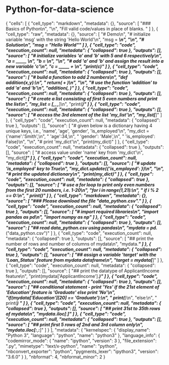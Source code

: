 # Python-for-data-science
{
 "cells": [
  {
   "cell_type": "markdown",
   "metadata": {},
   "source": [
    "### Basics of Python\n",
    "\n",
    "Fill valid code/values in place of blanks. "
   ]
  },
  {
   "cell_type": "raw",
   "metadata": {},
   "source": [
    "# Demo\n",
    "# initialize variable 'msg' with the string 'Hello World'\n",
    "msg = _____\n",
    "\n",
    "# Solution\n",
    "msg = \"Hello World\""
   ]
  },
  {
   "cell_type": "code",
   "execution_count": null,
   "metadata": {
    "collapsed": true
   },
   "outputs": [],
   "source": [
    "# initialize variables 'a' and 'b' with 5 and 6 respectively\n",
    "a = _____ \n",
    "b = _____\n",
    "\n",
    "# add 'a' and 'b' and assign the result into a new variable 'c'\n",
    "c = _____ + _____\n",
    "print(c)"
   ]
  },
  {
   "cell_type": "code",
   "execution_count": null,
   "metadata": {
    "collapsed": true
   },
   "outputs": [],
   "source": [
    "# build a function to add 2 numbers\n",
    "def addition(x,y):\n",
    "    return(_____ + _____)\n",
    "\n",
    "# use the function 'addition' to add 'a' and 'b'\n",
    "addition(_____, _____)"
   ]
  },
  {
   "cell_type": "code",
   "execution_count": null,
   "metadata": {
    "collapsed": true
   },
   "outputs": [],
   "source": [
    "# create a list consisting of first 5 even numbers and print the list\n",
    "my_list = [_____,_____,_____,_____,_____]\n",
    "print(_____)"
   ]
  },
  {
   "cell_type": "code",
   "execution_count": null,
   "metadata": {
    "collapsed": true
   },
   "outputs": [],
   "source": [
    "# access the 3rd element of the list 'my_list'\n",
    "my_list[_____]"
   ]
  },
  {
   "cell_type": "code",
   "execution_count": null,
   "metadata": {
    "collapsed": true
   },
   "outputs": [],
   "source": [
    "# given below is a dictionary having 4 unique keys, i.e., 'name', 'age', 'gender', 'is_employed'\n",
    "my_dict = {'name':'Smith',\n",
    "           'age':34,\n",
    "           'gender': 'Male',\n",
    "           'is_employed': False}\n",
    "\n",
    "# print 'my_dict'\n",
    "print(my_dict)"
   ]
  },
  {
   "cell_type": "code",
   "execution_count": null,
   "metadata": {
    "collapsed": true
   },
   "outputs": [],
   "source": [
    "# access value under 'name' key from 'my_dict'\n",
    "my_dict[_____]"
   ]
  },
  {
   "cell_type": "code",
   "execution_count": null,
   "metadata": {
    "collapsed": true
   },
   "outputs": [],
   "source": [
    "# update 'is_employed' key to True\n",
    "my_dict.update({'is_employed': _____})\n",
    "\n",
    "# print the updated dictionary\n",
    "print(my_dict)"
   ]
  },
  {
   "cell_type": "code",
   "execution_count": null,
   "metadata": {
    "collapsed": true
   },
   "outputs": [],
   "source": [
    "# use a for loop to print only even numbers from the first 20 numbers, i.e. 1-20\n",
    "for i in range(1,21):\n",
    "    if i % 2 == 0:\n",
    "        print(_____)"
   ]
  },
  {
   "cell_type": "markdown",
   "metadata": {},
   "source": [
    "### Please download the file \"data_python.csv\"."
   ]
  },
  {
   "cell_type": "code",
   "execution_count": null,
   "metadata": {
    "collapsed": true
   },
   "outputs": [],
   "source": [
    "# import required libraries\n",
    "import pandas as pd\n",
    "import numpy as np"
   ]
  },
  {
   "cell_type": "code",
   "execution_count": null,
   "metadata": {
    "collapsed": true
   },
   "outputs": [],
   "source": [
    "## read data_python.csv using pandas\n",
    "mydata = pd._____(\"data_python.csv\")"
   ]
  },
  {
   "cell_type": "code",
   "execution_count": null,
   "metadata": {
    "collapsed": true
   },
   "outputs": [],
   "source": [
    "## print the number of rows and number of columns of mydata\n",
    "mydata._____"
   ]
  },
  {
   "cell_type": "code",
   "execution_count": null,
   "metadata": {
    "collapsed": true
   },
   "outputs": [],
   "source": [
    "## assign a variable 'target' with the 'Loan_Status' feature from mydata dataframe\n",
    "target = mydata[_____]"
   ]
  },
  {
   "cell_type": "code",
   "execution_count": null,
   "metadata": {
    "collapsed": true
   },
   "outputs": [],
   "source": [
    "## print the datatype of ApplicantIncome feature\n",
    "print(mydata['ApplicantIncome']._____)"
   ]
  },
  {
   "cell_type": "code",
   "execution_count": null,
   "metadata": {
    "collapsed": true
   },
   "outputs": [],
   "source": [
    "## conditional statement - print 'Yes' if the 21st element of 'Education' feature is 'Graduate' else print 'No'\n",
    "if(mydata['Education'][20] == 'Graduate'):\n",
    "    print(_____)\n",
    "else:\n",
    "    print(_____)   "
   ]
  },
  {
   "cell_type": "code",
   "execution_count": null,
   "metadata": {
    "collapsed": true
   },
   "outputs": [],
   "source": [
    "## print 31st to 35th rows of mydata\n",
    "mydata.iloc[_____:_____]"
   ]
  },
  {
   "cell_type": "code",
   "execution_count": null,
   "metadata": {
    "collapsed": true
   },
   "outputs": [],
   "source": [
    "## print first 5 rows of 2nd and 3rd column only\n",
    "mydata.iloc[:_____,_____:_____]"
   ]
  }
 ],
 "metadata": {
  "kernelspec": {
   "display_name": "Python 3",
   "language": "python",
   "name": "python3"
  },
  "language_info": {
   "codemirror_mode": {
    "name": "ipython",
    "version": 3
   },
   "file_extension": ".py",
   "mimetype": "text/x-python",
   "name": "python",
   "nbconvert_exporter": "python",
   "pygments_lexer": "ipython3",
   "version": "3.6.0"
  }
 },
 "nbformat": 4,
 "nbformat_minor": 2
}
